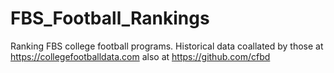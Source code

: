 # FBS_Football_Rankings
Ranking FBS college football programs. Historical data coallated by those at https://collegefootballdata.com also at https://github.com/cfbd
